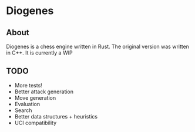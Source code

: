 # Diogenes

## About
Diogenes is a chess engine written in Rust. The original version was written in C++.
It is currently a WIP

## TODO
- More tests!
- Better attack generation
- Move generation
- Evaluation
- Search
- Better data structures + heuristics
- UCI compatibility